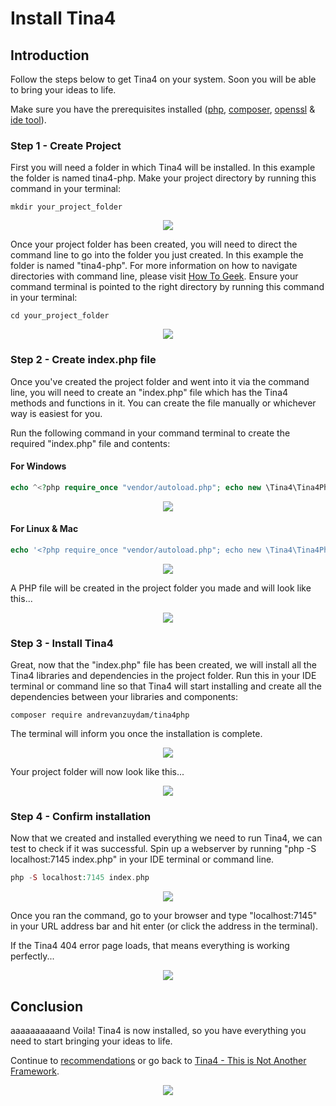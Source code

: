 <!--
// Tina4 : This Is Not A Framework
// Created with : PHPStorm
// User : andrevanzuydam
// Copyright (C)
// Contact : andrevanzuydam@gmail.com
-->
# Install Tina4

## Introduction

Follow the steps below to get Tina4 on your system. Soon you will be able to bring your ideas to life. 

Make sure you have the prerequisites installed ([php](install-php.md), [composer](install-composer.md), [openssl](install-openssl.md) & [ide tool](install-ide.md)). 

### Step 1 - Create Project

First you will need a folder in which Tina4 will be installed. In this example the folder is named tina4-php. Make your project directory by running this command in your terminal:

```shell script
mkdir your_project_folder
```
   
<div align="center" alt="Create Directory">
    <img src="images/directory2.png">
</div>

Once your project folder has been created, you will need to direct the command line to go into the folder you just created. In this example the folder is named "tina4-php".
For more information on how to navigate directories with command line, please visit [How To Geek](https://www.howtogeek.com/659411/how-to-change-directories-in-command-prompt-on-windows-10/).
Ensure your command terminal is pointed to the right directory by running this command in your terminal:
    
```shell script
cd your_project_folder
```
      
<div align="center" alt="CMD Directory">
    <img src="images/directory.png">
</div>

### Step 2 - Create index.php file 

Once you've created the project folder and went into it via the command line, you will need to create an "index.php" file which has the Tina4 methods and functions in it. You can create the file manually or whichever way is easiest for you.  

Run the following command in your command terminal to create the required "index.php" file and contents:

#### For Windows 

```php
echo ^<?php require_once "vendor/autoload.php"; echo new \Tina4\Tina4Php(); ^ > index.php
```

<div align="center" alt="Create index file for Windows">
    <img src="images/indexfile.png">
</div>

#### For Linux & Mac 

```php
echo '<?php require_once "vendor/autoload.php"; echo new \Tina4\Tina4Php();' > index.php
```
    
<div align="center" alt="Create index file for Linux & Mac">
    <img src="images/indexfile1.png">
</div>

A PHP file will be created in the project folder you made and will look like this... 

<div align="center" alt="Created index file">
    <img src="images/indexfile2.png">
</div>

### Step 3 - Install Tina4 

Great, now that the "index.php" file has been created, we will install all the Tina4 libraries and dependencies in the project folder. Run this in your IDE terminal or command line so that Tina4 will start installing and create all the dependencies between your libraries and components:

```shell script
composer require andrevanzuydam/tina4php
```

The terminal will inform you once the installation is complete. 

<div align="center" alt="Composer Command">
    <img src="images/directory1.png">
</div>

Your project folder will now look like this... 

<div align="center" alt="Folder">
    <img src="images/folder.png">
</div>

### Step 4 - Confirm installation

Now that we created and installed everything we need to run Tina4, we can test to check if it was successful. Spin up a webserver by running "php -S localhost:7145 index.php" in your IDE terminal or command line.

```php
php -S localhost:7145 index.php
```

<div align="center" alt="Spin up WebServer">
    <img src="images/webserver.png">
</div>

Once you ran the command, go to your browser and type "localhost:7145" in your URL address bar and hit enter (or click the address in the terminal). 

If the Tina4 404 error page loads, that means everything is working perfectly...

<div align="center" alt="Error">
    <img src="images/tinaerror.png">
</div>

## Conclusion

aaaaaaaaaand Voila! Tina4 is now installed, so you have everything you need to start bringing your ideas to life.   

Continue to [recommendations](/recommendations/) or go back to [Tina4 - This is Not Another Framework](/).

<div align="center" alt="Tina4">
    <img src="images/ms-icon-310x310.png">
</div>